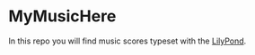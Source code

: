 # MyMusicHere

In this repo you will find music scores typeset with the
[LilyPond](https://lilypond.org/).
